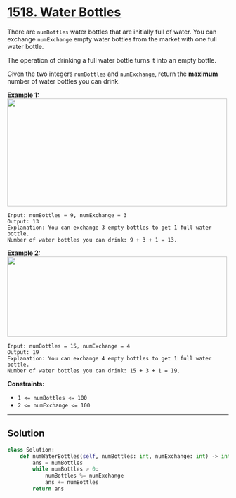 # [1518. Water Bottles](https://leetcode.com/problems/water-bottles/description/?envType=daily-question&envId=2025-10-01)

There are <code>numBottles</code> water bottles that are initially full of water. You can exchange <code>numExchange</code> empty water bottles from the market with one full water bottle.

The operation of drinking a full water bottle turns it into an empty bottle.

Given the two integers <code>numBottles</code> and <code>numExchange</code>, return the **maximum**  number of water bottles you can drink.

**Example 1:** 
<img alt="" src="https://assets.leetcode.com/uploads/2020/07/01/sample_1_1875.png" style="width: 500px; height: 245px;">

```
Input: numBottles = 9, numExchange = 3
Output: 13
Explanation: You can exchange 3 empty bottles to get 1 full water bottle.
Number of water bottles you can drink: 9 + 3 + 1 = 13.
```

**Example 2:** 
<img alt="" src="https://assets.leetcode.com/uploads/2020/07/01/sample_2_1875.png" style="width: 500px; height: 183px;">

```
Input: numBottles = 15, numExchange = 4
Output: 19
Explanation: You can exchange 4 empty bottles to get 1 full water bottle. 
Number of water bottles you can drink: 15 + 3 + 1 = 19.
```

**Constraints:** 

- <code>1 <= numBottles <= 100</code>
- <code>2 <= numExchange <= 100</code>


---

## Solution

```python
class Solution:
    def numWaterBottles(self, numBottles: int, numExchange: int) -> int:
        ans = numBottles
        while numBottles > 0:
            numBottles %= numExchange
            ans += numBottles
        return ans
```